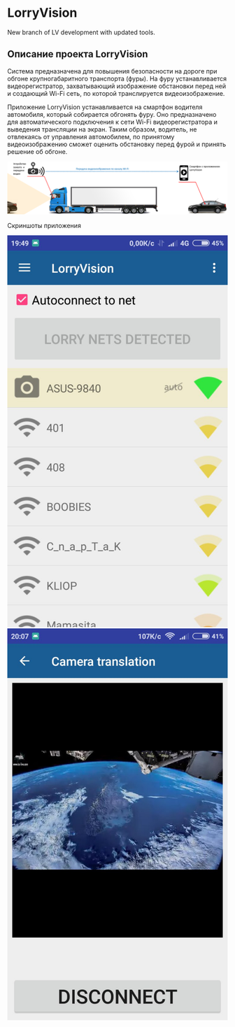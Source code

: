 ﻿# LorryVision 
New branch of LV development with updated tools.

## Описание проекта LorryVision
Система предназначена для повышения безопасности на дороге при обгоне крупногабаритного транспорта (фуры).
На фуру устанавливается видеорегистратор, захватывающий изображение обстановки перед ней и создающий Wi-Fi
сеть, по которой транслируется видеоизображение.

Приложение LorryVision устанавливается на смартфон водителя автомобиля, который собирается обгонять фуру. Оно предназначено
для автоматического подключения к сети Wi-Fi видеорегистратора и выведения трансляции на экран. Таким образом, водитель,
не отвлекаясь от управления автомобилем, по принятому видеоизображению сможет оценить обстановку перед фурой
и принять решение об обгоне.

![alt text](pics/schema.png)

Скриншоты приложения

![alt text](pics/main.jpg)
![alt text](pics/camera.jpg)
